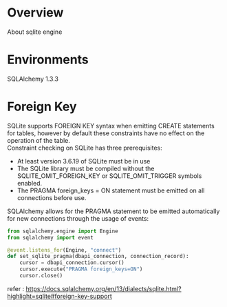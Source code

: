 # Overview
About sqlite engine

# Environments
SQLAlchemy 1.3.3

# Foreign Key
SQLite supports FOREIGN KEY syntax when emitting CREATE statements for tables, however by default these constraints have no effect on the operation of the table.<br>
Constraint checking on SQLite has three prerequisites:
* At least version 3.6.19 of SQLite must be in use
* The SQLite library must be compiled without the SQLITE_OMIT_FOREIGN_KEY or SQLITE_OMIT_TRIGGER symbols enabled.
* The PRAGMA foreign_keys = ON statement must be emitted on all connections before use.

SQLAlchemy allows for the PRAGMA statement to be emitted automatically for new connections through the usage of events:
```python
from sqlalchemy.engine import Engine
from sqlalchemy import event

@event.listens_for(Engine, "connect")
def set_sqlite_pragma(dbapi_connection, connection_record):
    cursor = dbapi_connection.cursor()
    cursor.execute("PRAGMA foreign_keys=ON")
    cursor.close()
```
refer : https://docs.sqlalchemy.org/en/13/dialects/sqlite.html?highlight=sqlite#foreign-key-support
